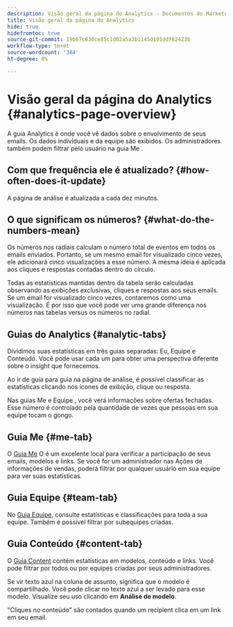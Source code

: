 ```yaml
---
description: Visão geral da página do Analytics - Documentos do Marketo - Documentação do produto
title: Visão geral da página do Analytics
hide: true
hidefromtoc: true
source-git-commit: 19b67c830ce85c1d02a5a3b1145d101ddf82423b
workflow-type: tm+mt
source-wordcount: '384'
ht-degree: 0%

---
```


# Visão geral da página do Analytics {#analytics-page-overview}

A guia Analytics é onde você vê dados sobre o envolvimento de seus emails. Os dados individuais e da equipe são exibidos. Os administradores também podem filtrar pelo usuário na guia Me .

## Com que frequência ele é atualizado? {#how-often-does-it-update}

A página de análise é atualizada a cada dez minutos.

## O que significam os números? {#what-do-the-numbers-mean}

Os números nos radiais calculam o número total de eventos em todos os emails enviados. Portanto, se um mesmo email for visualizado cinco vezes, ele adicionará cinco visualizações a esse número. A mesma ideia é aplicada aos cliques e respostas contadas dentro do círculo.

Todas as estatísticas mantidas dentro da tabela serão calculadas observando as exibições exclusivas, cliques e respostas aos seus emails. Se um email for visualizado cinco vezes, contaremos como uma visualização. É por isso que você pode ver uma grande diferença nos números nas tabelas versus os números no radial.

## Guias do Analytics {#analytic-tabs}

Dividimos suas estatísticas em três guias separadas: Eu, Equipe e Conteúdo. Você pode usar cada um para obter uma perspectiva diferente sobre o insight que fornecemos.

Ao ir de guia para guia na página de análise, é possível classificar as estatísticas clicando nos ícones de exibição, clique ou resposta.

Nas guias Me e Equipe , você verá informações sobre ofertas fechadas. Esse número é controlado pela quantidade de vezes que pessoas em sua equipe tocam o gongo.

## Guia Me {#me-tab}

O [Guia Me](/help/marketo/product-docs/marketo-sales-insight/actions/analytics/understanding-the-me-tab.md) O é um excelente local para verificar a participação de seus emails, modelos e links. Se você for um administrador nas Ações de informações de vendas, poderá filtrar por qualquer usuário em sua equipe para ver suas estatísticas.

## Guia Equipe {#team-tab}

No [Guia Equipe](/help/marketo/product-docs/marketo-sales-insight/actions/analytics/understanding-the-team-tab.md), consulte estatísticas e classificações para toda a sua equipe. Também é possível filtrar por subequipes criadas.

## Guia Conteúdo {#content-tab}

O [Guia Content](/help/marketo/product-docs/marketo-sales-insight/actions/analytics/understanding-the-content-tab.md) contém estatísticas em modelos, conteúdo e links. Você pode filtrar por todos ou por equipes criadas por seus administradores.

Se vir texto azul na coluna de assunto, significa que o modelo é compartilhado. Você pode clicar no texto azul a ser levado para esse modelo. Visualize seu uso clicando em **Análise de modelo**.

&quot;Cliques no conteúdo&quot; são contados quando um recipient clica em um link em seu email.
